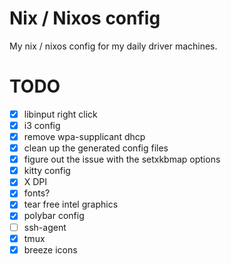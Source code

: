# Nix / Nixos config

My nix / nixos config for my daily driver machines.

# TODO

- [x] libinput right click
- [x] i3 config
- [x] remove wpa-supplicant dhcp
- [x] clean up the generated config files
- [x] figure out the issue with the setxkbmap options
- [x] kitty config
- [x] X DPI
- [x] fonts?
- [x] tear free intel graphics
- [x] polybar config
- [ ] ssh-agent
- [x] tmux
- [x] breeze icons
